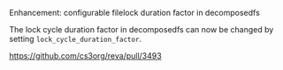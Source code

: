 Enhancement: configurable filelock duration factor in decomposedfs

The lock cycle duration factor in decomposedfs can now be changed by setting `lock_cycle_duration_factor`.

https://github.com/cs3org/reva/pull/3493
